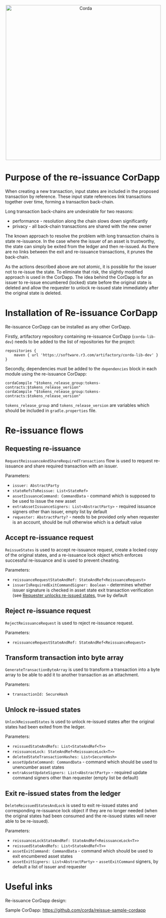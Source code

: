 <p align="center">	
  <img src="https://www.corda.net/wp-content/uploads/2016/11/fg005_corda_b.png" alt="Corda" width="500">	
</p>

# Purpose of the re-issuance CorDapp

When creating a new transaction, input states are included in the proposed transaction by reference.
These input state references link transactions together over time, forming a transaction back-chain.

Long transaction back-chains are undesirable for two reasons:
- performance - resolution along the chain slows down significantly
- privacy - all back-chain transactions are shared with the new owner

The known approach to resolve the problem with long transaction chains is state re-issuance.
In the case where the issuer of an asset is trustworthy, the state can simply be exited from the ledger and then re-issued. 
As there are no links between the exit and re-issuance transactions, it prunes the back-chain. 

As the actions described above are not atomic, it is possible for the issuer not to re-issue the state. 
To eliminate that risk, the slightly modified approach is used in the CorDapp. The idea behind the CorDapp is for 
an issuer to re-issue encumbered (locked) state before the original state is deleted and allow the requester to 
unlock re-issued state immediately after the original state is deleted.

# Installation of Re-issuance CorDapp

Re-issuance CorDapp can be installed as any other CorDapp. 

Firstly, artifactory repository containing re-issuance CorDapp (`corda-lib-dev`) needs to be added to the list 
of repositories for the project:
```
repositories {
    maven { url 'https://software.r3.com/artifactory/corda-lib-dev' }
}
```

Secondly, dependencies must be added to the `dependencies` block in each module using the re-issuance CorDapp:
```
cordaCompile "$tokens_release_group:tokens-contracts:$tokens_release_version"
cordaCompile "$tokens_release_group:tokens-contracts:$tokens_release_version"
```

`tokens_release_group` and `tokens_release_version` are variables which should be included in `gradle.properties` file.

# Re-issuance flows
## Requesting re-issuance
`RequestReissuanceAndShareRequiredTransactions` flow is used to request re-issuance and share required transaction with 
an issuer.

Parameters:
* `issuer: AbstractParty`
* `stateRefsToReissue: List<StateRef>`
* `assetIssuanceCommand: CommandData` - command which is supposed to be used to issue the new asset
* `extraAssetIssuanceSigners: List<AbstractParty>` - required issuance signers other than issuer, empty list by default
* `requester: AbstractParty?` - needs to be provided only when requester is an account, should be null otherwise 
which is a default value

## Accept re-issuance request
`ReissueStates` is used to accept re-issuance request, create a locked copy of the original states, and a re-issuance 
lock object which enforces successful re-issuance and is used to prevent cheating.

Parameters:
* `reissuanceRequestStateAndRef: StateAndRef<ReissuanceRequest>`
* `issuerIsRequiredExitCommandSigner: Boolean` - determines whether issuer signature is checked in asset 
state exit transaction verification (see [Requester unlocks re-issued states](#requester-unlocks-re-issued-states),
true by default

## Reject re-issuance request
`RejectReissuanceRequest` is used to reject re-issuance request.

Parameters:
* `reissuanceRequestStateAndRef: StateAndRef<ReissuanceRequest>`

## Transform transaction into byte array
`GenerateTransactionByteArray` is used to transform a transaction into a byte array to be able to add it to another 
transaction as an attachment.

Parameters:
* `transactionId: SecureHash`

## Unlock re-issued states
`UnlockReissuedStates` is used to unlock re-issued states after the original states had been exited from the ledger.

Parameters:
* `reissuedStateAndRefs: List<StateAndRef<T>>`
* `reissuanceLock: StateAndRef<ReissuanceLock<T>>`
* `deletedStateTransactionHashes: List<SecureHash>`
* `assetUpdateCommand: CommandData` - command which should be used to unencumber asset states
* `extraAssetUpdateSigners: List<AbstractParty>` - required update command signers other than requester 
(empty list be default)

## Exit re-issued states from the ledger
`DeleteReissuedStatesAndLock` is used to exit re-issued states and corresponding re-issuance lock object if they are 
no longer needed (when the original states had been consumed and the re-issued states will never able to be re-issued).

Parameters:
* `reissuanceLockStateAndRef: StateAndRef<ReissuanceLock<T>>`
* `reissuedStateAndRefs: List<StateAndRef<T>>`
* `assetExitCommand: CommandData` - command which should be used to exit encumbered asset states
* `assetExitSigners: List<AbstractParty>` - `assetExitCommand` signers, by default a list of issuer and requester 

# Useful inks

Re-issuance CorDapp design: <!-- TODO: insert link once it's merged into master branch -->

Sample CorDapp: https://github.com/corda/reissue-sample-cordapp
